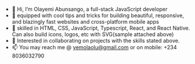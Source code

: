 - 👋 Hi, I’m Olayemi Abunsango, a full-stack JavaScript developer 
- 👀 equipped with cool tips and tricks for building beautiful, responsive, and blazingly fast websites and cross-platform mobile apps
- 🌱 skilled in HTML, CSS, JavaScript, Typescript, React, and React Native. Can also build icons, logos, etc with SVG(sample attached above)
- 💞️ Interested in collaborating on projects with the skills stated above.
- 📫 You may reach me @ yemolaolu@gmail.com or on mobile: +234 8036032790

<!---
yemola/yemola is a ✨ special ✨ repository because its `README.md` (this file) appears on your GitHub profile.
You can click the Preview link to take a look at your changes.
--->
